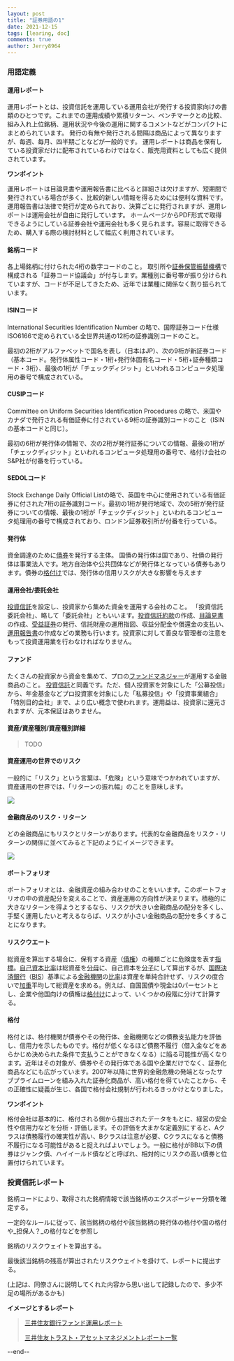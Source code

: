 ```yaml
---
layout: post
title: "証券用語の1"
date: 2021-12-15
tags: [learing, doc]
comments: true
author: Jerry8964
---
```




### 用語定義

#### 運用レポート

運用レポートとは、投資信託を運用している運用会社が発行する投資家向けの書類のひとつです。これまでの運用成績や累積リターン、ベンチマークとの比較、組み入れ上位銘柄、運用状況や今後の運用に関するコメントなどがコンパクトにまとめられています。
発行の有無や発行される間隔は商品によって異なりますが、毎週、毎月、四半期ごとなどが一般的です。
運用レポートは商品を保有している投資家だけに配布されているわけではなく、販売用資料としても広く提供されています。

**ワンポイント**

運用レポートは目論見書や運用報告書に比べると詳細さは欠けますが、短期間で発行されている場合が多く、比較的新しい情報を得るためには便利な資料です。運用報告書は法律で発行が定められており、決算ごとに発行されますが、運用レポートは運用会社が自由に発行しています。
ホームページからPDF形式で取得できるようにしている証券会社や運用会社も多く見られます。容易に取得できるため、購入する際の検討材料として幅広く利用されています。

#### 銘柄コード

各上場銘柄に付けられた4桁の数字コードのこと。
取引所や[証券保管振替機構](https://www.daiwa.jp/glossary/YST0815.html)で構成される「証券コード協議会」が付与します。業種別に番号帯が振り分けられていますが、コードが不足してきたため、近年では業種に関係なく割り振られています。

#### ISINコード

International Securities Identification Number の略で、国際証券コード仕様ISO6166で定められている全世界共通の12桁の証券識別コードのこと。

最初の2桁がアルファベットで国名を表し（日本はJP）、次の9桁が新証券コード（基本コード。発行体属性コード・1桁+発行体固有名コード・5桁+証券種類コード・3桁）、最後の1桁が「チェックディジット」といわれるコンピュータ処理用の番号で構成されている。

#### CUSIPコード

Committee on Uniform Securities Identification Procedures の略で、米国やカナダで発行される有価証券に付されている9桁の証券識別コードのこと（ISINの基本コードと同じ）。

最初の6桁が発行体の情報で、次の2桁が発行証券についての情報、最後の1桁が「チェックディジット」といわれるコンピュータ処理用の番号で、格付け会社のS&P社が付番を行っている。

#### SEDOLコード

Stock Exchange Daily Official Listの略で、英国を中心に使用されている有価証券に付された7桁の証券識別コード。最初の1桁が発行地域で、次の5桁が発行証券についての情報、最後の1桁が「チェックディジット」といわれるコンピュータ処理用の番号で構成されており、ロンドン証券取引所が付番を行っている。

#### 発行体

資金調達のために[債券](https://www.daiwa.jp/glossary/YST0599.html)を発行する主体。
国債の発行体は国であり、社債の発行体は事業法人です。地方自治体や公共団体などが発行体となっている債券もあります。債券の[格付け](https://www.daiwa.jp/glossary/YST0252.html)では、発行体の信用リスクが大きな影響を与えます

#### 運用会社/委託会社

[投資信託](https://www.daiwa.jp/glossary/YST1343.html)を設定し、投資家から集めた資金を運用する会社のこと。
「投資信託委託会社」、略して「委託会社」ともいいます。[投資信託約款](https://www.daiwa.jp/glossary/YST1349.html)の作成、[目論見書](https://www.daiwa.jp/glossary/YST1760.html)の作成、[受益証券](https://www.daiwa.jp/glossary/YST0772.html)の発行、信託財産の運用指図、収益分配金や償還金の支払い、[運用報告書](https://www.daiwa.jp/glossary/YST0139.html)の作成などの業務も行います。投資家に対して善良な管理者の注意をもって投資運用業を行わなければなりません。

#### ファンド

たくさんの投資家から資金を集めて、プロの[ファンドマネジャー](https://www.daiwa.jp/glossary/YST1593.html)が運用する金融商品のこと。
[投資信託](https://www.daiwa.jp/glossary/YST1343.html)と同義です。ただ、個人投資家を対象にした「公募投信」から、年金基金などプロ投資家を対象にした「私募投信」や「投資事業組合」「特別目的会社」まで、より広い概念で使われます。運用益は、投資家に還元されますが、元本保証はありません。

#### 資産/資産種別/資産種別詳細

> TODO

#### 資産運用の世界でのリスク

一般的に「リスク」という言葉は、「危険」という意味でつかわれていますが、資産運用の世界では、「リターンの振れ幅」のことを意味します。

![](https://raw.githubusercontent.com/jerry8964/jerry8964.github.io/main/images/20211215201510.png)

#### 金融商品のリスク・リターン

どの金融商品にもリスクとリターンがあります。代表的な金融商品をリスク・リターンの関係に並べてみると下記のようにイメージできます。

![](https://raw.githubusercontent.com/jerry8964/jerry8964.github.io/main/images/20211215201705.png)

#### ポートフォリオ

ポートフォリオとは、金融資産の組み合わせのことをいいます。このポートフォリオの中の資産配分を変えることで、資産運用の方向性が決まります。積極的に大きなリターンを得ようとするなら、リスクが大きい金融商品の配分を多くし、手堅く運用したいと考えるならば、リスクが小さい金融商品の配分を多くすることになります。

#### リスクウエート

総資産を算出する場合に、保有する資産（[債権](https://kotobank.jp/word/債権-67830#E3.83.87.E3.82.B8.E3.82.BF.E3.83.AB.E5.A4.A7.E8.BE.9E.E6.B3.89)）の種類ごとに危険度を表す[指標](https://kotobank.jp/word/指標-74826)。[自己資本比率](https://kotobank.jp/word/自己資本比率-4136#E3.83.87.E3.82.B8.E3.82.BF.E3.83.AB.E5.A4.A7.E8.BE.9E.E6.B3.89)は総資産を[分母](https://kotobank.jp/word/分母-623551)に、自己資本を[分子](https://kotobank.jp/word/分子-128474)にして算出するが、[国際決済銀行](https://kotobank.jp/word/国際決済銀行-3366#E3.83.87.E3.82.B8.E3.82.BF.E3.83.AB.E5.A4.A7.E8.BE.9E.E6.B3.89)（[BIS](https://kotobank.jp/word/BIS-7807)）基準による[金融機関](https://kotobank.jp/word/金融機関-54530#E3.83.87.E3.82.B8.E3.82.BF.E3.83.AB.E5.A4.A7.E8.BE.9E.E6.B3.89)の[比率](https://kotobank.jp/word/比率-614045)は資産を単純合計せず、リスクの度合いで[加重](https://kotobank.jp/word/加重-462255)平均して総資産を求める。例えば、自国国債や現金は0パーセントとし、企業や他国向けの債権は[格付け](https://kotobank.jp/word/格付け-2318)によって、いくつかの段階に分けて計算する。

#### 格付

格付とは、格付機関が債券やその発行体、金融機関などの債務支払能力を評価し、信用力を示したものです。格付が低くなるほど債務不履行（借入金などをあらかじめ決められた条件で支払うことができなくなる）に陥る可能性が高くなります。近年はその対象が、債券やその発行体である国や企業だけでなく、証券化商品などにも広がっています。2007年以降に世界的金融危機の発端となったサブプライムローンを組み入れた証券化商品が、高い格付を得ていたことから、その正確性に疑義が生じ、各国で格付会社規制が行われるきっかけとなりました。

**ワンポイント**

格付会社は基本的に、格付される側から提出されたデータをもとに、経営の安全性や信用力などを分析・評価します。その評価を大まかな定義別にすると、Aクラスは債務履行の確実性が高い、Bクラスは注意が必要、Cクラスになると債務不履行になる可能性があると捉えればよいでしょう。一般に格付がBB以下の債券はジャンク債、ハイイールド債などと呼ばれ、相対的にリスクの高い債券と位置付けられています。



### 投資信託レポート

銘柄コードにより、取得された銘柄情報で該当銘柄のエクスポージャー分類を確定する。

一定的なルールに従って、該当銘柄の格付や該当銘柄の発行体の格付や国の格付や_担保人？_の格付などを参照し

銘柄のリスクウェイトを算出する。

最後該当銘柄の残高が算出されたリスクウェイトを掛けて、レポートに提出する。

(上記は、同僚さんに説明してくれた内容から思い出して記録したので、多少不足の場所があるかも)



**イメージとするレポート**

> [三井住友銀行ファンド運用レポート](https://www.smbc.co.jp/fd/kojin/toushin/report/WFDBPFundReportServlet)
>
> [三井住友トラスト・アセットマネジメントレポート一覧](https://www.smtam.jp/fund/report_all/)



--end--